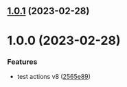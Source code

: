 ## [1.0.1](https://github.com/MarcoAguirre/api_nodejs/compare/v1.0.0-stg...v1.0.1-stg) (2023-02-28)

# 1.0.0 (2023-02-28)


### Features

* test actions v8 ([2565e89](https://github.com/MarcoAguirre/api_nodejs/commit/2565e89e019edb82139a6188bc244c74a830b77b))
